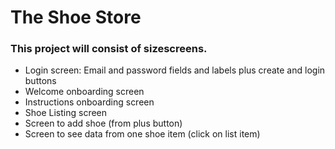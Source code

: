 # The Shoe Store

### This project will consist of sizescreens.

- Login screen: Email and password fields and labels plus create and login buttons
- Welcome onboarding screen
- Instructions onboarding screen
- Shoe Listing screen
- Screen to add shoe (from plus button)
- Screen to see data from one shoe item (click on list item)